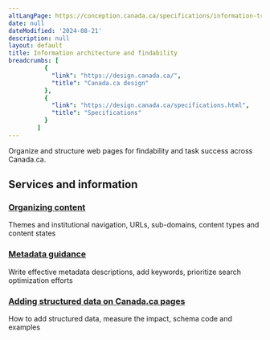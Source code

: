 ```yaml
---
altLangPage: https://conception.canada.ca/specifications/information-trouvabilite.html
date: null
dateModified: '2024-08-21'
description: null
layout: default
title: Information architecture and findability
breadcrumbs: [
          {
            "link": "https://design.canada.ca/",
            "title": "Canada.ca design"
          },
          {
            "link": "https://design.canada.ca/specifications.html",
            "title": "Specifications"
          }
        ]
---
```



<p>
 Organize and structure web pages for findability and task success across Canada.ca.
</p>
 <section>
  <div class="row">
   <h2 class="wb-inv">
    Services and information
   </h2>
   <section class="wb-eqht gc-drmt">
    <div class="col-md-4">
     <section>
      <h3 class="h5">
       <a href="../specifications/organizing-content.html">
        Organizing content
       </a>
      </h3>
      <p>
       Themes and institutional navigation, URLs, sub-domains, content types and content states
      </p>
     </section>
    </div>
    <div class="col-md-4">
     <section>
      <h3 class="h5">
       <a href="../specifications/information-findability/metadata.html">
        Metadata guidance
       </a>
      </h3>
      <p>
       Write effective metadata descriptions, add keywords, prioritize search optimization efforts
      </p>
     </section>
    </div>
    <div class="col-md-4">
     <section>
      <h3 class="h5">
       <a href="../guidance/structured-data.html">
        Adding structured data on Canada.ca pages
       </a>
      </h3>
      <p>
       How to add structured data, measure the impact, schema code and examples
      </p>
     </section>
  </div>
 </section>

